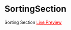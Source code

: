 # SortingSection
 Sorting Section
<a style="color: red;" href="https://karimaziz69.github.io/SortingSection/">Live Preview</a>
